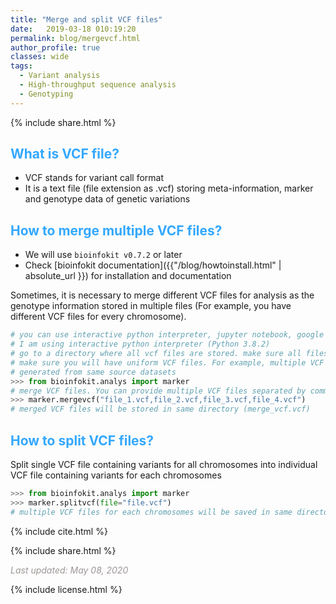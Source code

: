 ```yaml
---
title: "Merge and split VCF files"
date:   2019-03-18 010:19:20
permalink: blog/mergevcf.html
author_profile: true
classes: wide
tags:
  - Variant analysis
  - High-throughput sequence analysis
  - Genotyping
---
```


<p>
{% include  share.html %}
</p>

## <span style="color:#33a8ff">What is VCF file?</span>
- VCF stands for variant call format
- It is a text file (file extension as .vcf) storing meta-information, marker and genotype data of genetic variations

## <span style="color:#33a8ff">How to merge multiple VCF files? </span>
- We will use `bioinfokit v0.7.2` or later
- Check [bioinfokit documentation]({{"/blog/howtoinstall.html" | absolute_url }}) for installation and documentation

Sometimes, it is necessary to merge different VCF files for analysis as the genotype information stored in multiple 
files (For example, you have different VCF files for every chromosome).

```python
# you can use interactive python interpreter, jupyter notebook, google colab, spyder or python code
# I am using interactive python interpreter (Python 3.8.2)
# go to a directory where all vcf files are stored. make sure all files are uncompressed.
# make sure you will have uniform VCF files. For example, multiple VCF files 
# generated from same source datasets
>>> from bioinfokit.analys import marker
# merge VCF files. You can provide multiple VCF files separated by comma.
>>> marker.mergevcf("file_1.vcf,file_2.vcf,file_3.vcf,file_4.vcf")
# merged VCF files will be stored in same directory (merge_vcf.vcf)
```

## <span style="color:#33a8ff">How to split VCF files? </span>

Split single VCF file containing variants for all chromosomes into individual VCF file containing variants for each chromosomes

```python
>>> from bioinfokit.analys import marker
>>> marker.splitvcf(file="file.vcf")
# multiple VCF files for each chromosomes will be saved in same directory
```


<p>
{% include  cite.html %}
</p>

<p>
{% include  share.html %}
</p>

<span style="color:#9e9696"><i> Last updated: May 08, 2020</i> </span>

<p>
{% include  license.html %}
</p>
